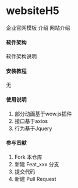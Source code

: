 # websiteH5

企业官网模板 介绍
网站介绍

#### 软件架构
软件架构说明


#### 安装教程

无

#### 使用说明

1.  部分动画基于wow.js插件
2.  接口基于axios
3.  行为基于Jquery

#### 参与贡献

1.  Fork 本仓库
2.  新建 Feat_xxx 分支
3.  提交代码
4.  新建 Pull Request

